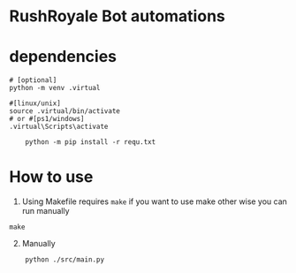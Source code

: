 # RushRoyale Bot automations



# dependencies


```console
# [optional]
python -m venv .virtual

#[linux/unix]
source .virtual/bin/activate 
# or #[ps1/windows]
.virtual\Scripts\activate 
```

```console
    python -m pip install -r requ.txt
``` 

# How to use

1) Using Makefile
    requires `make` if you want to use make other wise you can run 
    manually 
```console
make
```
2) Manually
```console
    python ./src/main.py 
```